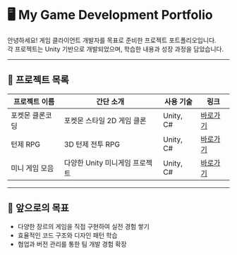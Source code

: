 # 🖥 My Game Development Portfolio

안녕하세요! 게임 클라이언트 개발자를 목표로 준비한 프로젝트 포트폴리오입니다.  
각 프로젝트는 Unity 기반으로 개발되었으며, 학습한 내용과 성장 과정을 담았습니다.  

---

## 📂 프로젝트 목록

| 프로젝트 이름   | 간단 소개                     | 사용 기술       | 링크 |
|----------------|-------------------------------|----------------|------|
| 포켓몬 클론코딩 | 포켓몬 스타일 2D 게임 클론   | Unity, C#      | [바로가기](./2D_PokemonGame) |
| 턴제 RPG       | 3D 턴제 전투 RPG             | Unity, C#      | [바로가기](./Project_TurnRPG) |
| 미니 게임 모음 | 다양한 Unity 미니게임 프로젝트 | Unity, C#      | [바로가기](./Project_MiniGames) |

---

## 🎯 앞으로의 목표
- 다양한 장르의 게임을 직접 구현하여 실전 경험 쌓기
- 효율적인 코드 구조와 디자인 패턴 학습
- 협업과 버전 관리를 통한 팀 개발 경험 확장
